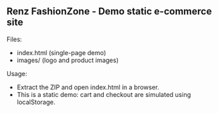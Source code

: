 Renz FashionZone - Demo static e-commerce site
---------------------------------------------
Files:
- index.html         (single-page demo)
- images/            (logo and product images)

Usage:
- Extract the ZIP and open index.html in a browser.
- This is a static demo: cart and checkout are simulated using localStorage.
